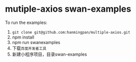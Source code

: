 # mutiple-axios swan-examples

To run the examples:
1. `git clone git@github.com:hanmingpan/multiple-axios.git`
2. npm install
3. npm run swanexamples
4. 下载`百度开发者工具`
5. 新建小程序项目，目录swan-examples
